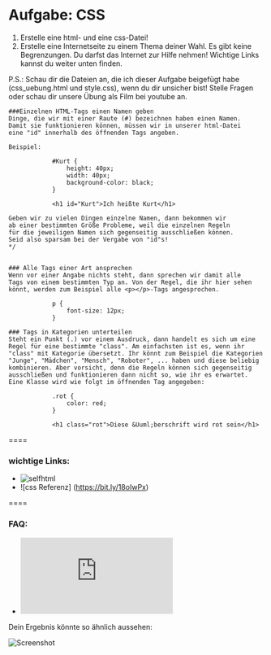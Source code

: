 Aufgabe: CSS
====

1. Erstelle eine html- und eine css-Datei!
2. Erstelle eine Internetseite zu einem Thema deiner Wahl. Es gibt keine Begrenzungen. Du darfst das Internet zur Hilfe nehmen! Wichtige Links kannst du weiter unten finden.

P.S.: Schau dir die Dateien an, die ich dieser Aufgabe beigefügt habe (css_uebung.html und style.css), wenn du dir unsicher bist! Stelle Fragen oder schau dir unsere Übung als Film bei youtube an.   
   
       
```
###Einzelnen HTML-Tags einen Namen geben
Dinge, die wir mit einer Raute (#) bezeichnen haben einen Namen.
Damit sie funktionieren können, müssen wir in unserer html-Datei
eine "id" innerhalb des öffnenden Tags angeben.

Beispiel: 

			#Kurt {
				height: 40px;
				width: 40px;
				background-color: black;
			}

			<h1 id="Kurt">Ich heißte Kurt</h1>

Geben wir zu vielen Dingen einzelne Namen, dann bekommen wir
ab einer bestimmten Größe Probleme, weil die einzelnen Regeln
für die jeweiligen Namen sich gegenseitig ausschließen können.
Seid also sparsam bei der Vergabe von "id"s!
*/


### Alle Tags einer Art ansprechen
Wenn vor einer Angabe nichts steht, dann sprechen wir damit alle
Tags von einem bestimmten Typ an. Von der Regel, die ihr hier sehen
könnt, werden zum Beispiel alle <p></p>-Tags angesprochen.

			p {
				font-size: 12px;
			}

### Tags in Kategorien unterteilen
Steht ein Punkt (.) vor einem Ausdruck, dann handelt es sich um eine
Regel für eine bestimmte "class". Am einfachsten ist es, wenn ihr
"class" mit Kategorie übersetzt. Ihr könnt zum Beispiel die Kategorien
"Junge", "Mädchen", "Mensch", "Roboter", ... haben und diese beliebig
kombinieren. Aber vorsicht, denn die Regeln können sich gegenseitig
ausschließen und funktionieren dann nicht so, wie ihr es erwartet.
Eine Klasse wird wie folgt im öffnenden Tag angegeben:

			.rot {
				color: red;
			}

			<h1 class="rot">Diese &Uuml;berschrift wird rot sein</h1>

```
    
    
    
====

### wichtige Links:
* ![selfhtml](https://bit.ly/1gjBmCs)
* ![css Referenz] (https://bit.ly/18oIwPx)


====

### FAQ:
* ![Link zum FAQ](https://github.com/cartz/schule/blob/master/faq.md)

    
Dein Ergebnis könnte so ähnlich aussehen:
          
![Screenshot](https://raw.github.com/cartz/schule/master/images/smilie.png)
